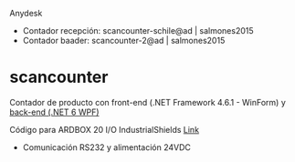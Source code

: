 Anydesk 
- Contador recepción: scancounter-schile@ad | salmones2015
- Contador baader: scancounter-2@ad | salmones2015

# scancounter
Contador de producto con front-end (.NET Framework 4.6.1 - WinForm) y [back-end (.NET 6 WPF)](https://github.com/fvelasquez-scantech/scancounter_backend)

Código para ARDBOX 20 I/O IndustrialShields [Link](https://github.com/fvelasquez-scantech/scancounter_arduino)
- Comunicación RS232 y alimentación 24VDC

